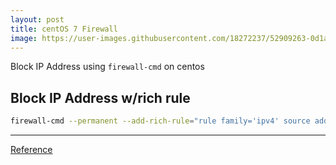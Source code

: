 ```yaml
---
layout: post
title: centOS 7 Firewall
image: https://user-images.githubusercontent.com/18272237/52909263-0d1a9b80-3254-11e9-9a97-3c818005ff0f.png
---
```

Block IP Address using `firewall-cmd` on centos


## Block IP Address w/rich rule
```bash
firewall-cmd --permanent --add-rich-rule="rule family='ipv4' source address='192.168.0.11' reject"
```




***
[Reference](https://fedoraproject.org/wiki/Features/FirewalldRichLanguage)
